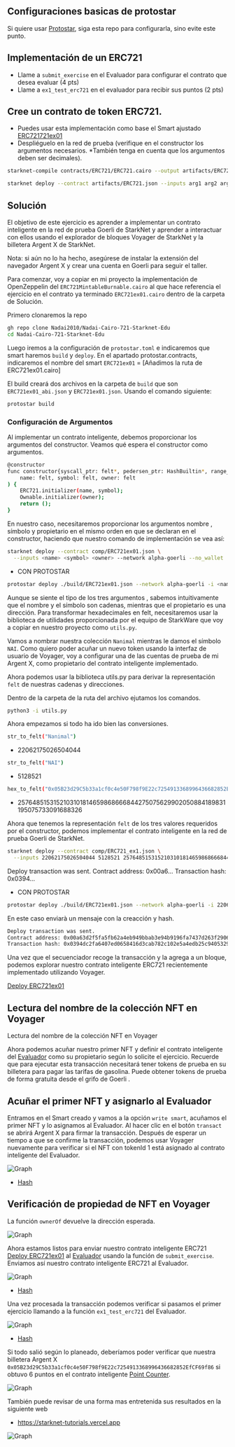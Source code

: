 ## Configuraciones basicas de protostar

Si quiere usar [Protostar](https://github.com/Nadai2010/Nadai-ERC721-Protostar-Cairo), siga esta repo para configurarla, sino evite este punto.

## Implementación de un ERC721

* Llame a `submit_exercise` en el Evaluador para configurar el contrato que desea evaluar (4 pts)
* Llame a `ex1_test_erc721` en el evaluador para recibir sus puntos (2 pts)

## Cree un contrato de token ERC721. 

* Puedes usar esta implementación como base el Smart ajustado [ERC721721ex01](https://github.com/Nadai2010/Nadai-Cairo-721-Starknet-Edu/blob/master/contracts/Soluci%C3%B3n/ERC721ex01.cairo)
* Despliéguelo en la red de prueba (verifique en el constructor los argumentos necesarios. *También tenga en cuenta que los argumentos deben ser decimales).

```bash
starknet-compile contracts/ERC721/ERC721.cairo --output artifacts/ERC721.json
```
```bash
starknet deploy --contract artifacts/ERC721.json --inputs arg1 arg2 arg3 --network alpha-goerli
```

## Solución

El objetivo de este ejercicio es aprender a implementar un contrato inteligente en la red de prueba Goerli de StarkNet y aprender a interactuar con ellos usando el explorador de bloques Voyager de StarkNet y la billetera Argent X de StarkNet.

Nota: si aún no lo ha hecho, asegúrese de instalar la extensión del navegador Argent X y crear una cuenta en Goerli para seguir el taller.

Para comenzar, voy a copiar en mi proyecto la implementación de OpenZeppelin del `ERC721MintableBurnable.cairo` al que hace referencia el ejercicio en el contrato ya terminado `ERC721ex01.cairo` dentro de la carpeta de Solución.

Primero clonaremos la repo 
```bash
gh repo clone Nadai2010/Nadai-Cairo-721-Starknet-Edu
cd Nadai-Cairo-721-Starknet-Edu
```
Luego iremos a la configuración de `protostar.toml` e indicaremos que smart haremos `build` y `deploy`. En el apartado protostar.contracts, indicaremos el nombre del smart `ERC721ex01` = [Añadimos la ruta de ERC721ex01.cairo]

El build creará dos archivos  en la carpeta de `build` que son `ERC721ex01_abi.json` y `ERC721ex01.json`. Usando el comando siguiente:

```bash
protostar build
```
### Configuración de Argumentos

Al implementar un contrato inteligente, debemos proporcionar los argumentos del constructor. Veamos qué espera el constructor como argumentos.

```bash
@constructor
func constructor{syscall_ptr: felt*, pedersen_ptr: HashBuiltin*, range_check_ptr}(
    name: felt, symbol: felt, owner: felt
) {
    ERC721.initializer(name, symbol);
    Ownable.initializer(owner);
    return ();
}
```

En nuestro caso, necesitaremos proporcionar los argumentos nombre , símbolo y propietario en el mismo orden en que se declaran en el constructor, haciendo que nuestro comando de implementación se vea así:

```bash
starknet deploy --contract comp/ERC721ex01.json \
  --inputs <name> <symbol> <owner> --network alpha-goerli --no_wallet
```

* CON PROTOSTAR

```bash
protostar deploy ./build/ERC721ex01.json --network alpha-goerli -i <name> <symbol> <owner>
```

Aunque se siente el tipo de los tres argumentos , sabemos intuitivamente que el nombre y el símbolo son cadenas, mientras que el propietario es una dirección. Para transformar hexadecimales en felt, necesitaremos usar la biblioteca de utilidades proporcionada por el equipo de StarkWare que voy a copiar en nuestro proyecto como `utils.py`.

Vamos a nombrar nuestra colección `Nanimal` mientras le damos el símbolo `NAI`. Como quiero poder acuñar un nuevo token usando la interfaz de usuario de Voyager, voy a configurar una de las cuentas de prueba de mi Argent X, como propietario del contrato inteligente implementado.

Ahora podemos usar la biblioteca utils.py para derivar la representación `felt` de nuestras cadenas y direcciones.

Dentro de la carpeta de la ruta del archivo ejutamos los comandos.

```bash
python3 -i utils.py
```

Ahora empezamos si todo ha ido bien las conversiones.
```bash
str_to_felt("Nanimal")
```
* 22062175026504044
```bash
str_to_felt("NAI")
```
* 5128521
```bash
hex_to_felt("0x05B23d29C5b33a1cf0c4e50F798f9E22c7254913368996436682852EfCF69f86")
```
* 2576485153152103101814659868666844275075629902050884189831195075733091688326

Ahora que tenemos la representación `felt` de los tres valores requeridos por el constructor, podemos implementar el contrato inteligente en la red de prueba Goerli de StarkNet.

```bash
starknet deploy --contract comp/ERC721_ex1.json \
  --inputs 22062175026504044 5128521 2576485153152103101814659868666844275075629902050884189831195075733091688326 --network alpha-goerli --no_wallet
```
>>>
Deploy transaction was sent.
Contract address: 0x00a6...
Transaction hash: 0x0394...

* CON PROTOSTAR

```bash
protostar deploy ./build/ERC721ex01.json --network alpha-goerli -i 22062175026504044 5128521 2576485153152103101814659868666844275075629902050884189831195075733091688326
```

En este caso enviarà un mensaje con la creacción y hash.

```bash
Deploy transaction was sent.
Contract address: 0x00a63d2f5fa5fb62a4eb949bbab3e94b9196fa7437d263f29061f4b6a271d792
Transaction hash: 0x0394dc2fa6407ed0658416d3cab782c102e5a4edb25c9405329cfa763717f938
```

Una vez que el secuenciador recoge la transacción y la agrega a un bloque, podemos explorar nuestro contrato inteligente ERC721 recientemente implementado utilizando Voyager.

[Deploy ERC721ex01](https://goerli.voyager.online/contract/0x00a63d2f5fa5fb62a4eb949bbab3e94b9196fa7437d263f29061f4b6a271d792#readContract)

## Lectura del nombre de la colección NFT en Voyager

Lectura del nombre de la colección NFT en Voyager

Ahora podemos acuñar nuestro primer NFT y definir el contrato inteligente del 
[Evaluador](https://goerli.voyager.online/contract/0x2d15a378e131b0a9dc323d0eae882bfe8ecc59de0eb206266ca236f823e0a15#writeContract) como su propietario según lo solicite el ejercicio. Recuerde que para ejecutar esta transacción necesitará tener tokens de prueba en su billetera para pagar las tarifas de gasolina. Puede obtener tokens de prueba de forma gratuita desde el grifo de Goerli .

## Acuñar el primer NFT y asignarlo al Evaluador

Entramos en el Smart creado y vamos a la opción `write smart`, acuñamos el primer NFT y lo asignamos al Evaluador. Al hacer clic en el botón `transact` se abrirá Argent X para firmar la transacción. Después de esperar un tiempo a que se confirme la transacción, podemos usar Voyager nuevamente para verificar si el NFT con tokenId 1 está asignado al contrato inteligente del Evaluador.

![Graph](/contracts/Imagenes/mintex01.png)

* [Hash](https://goerli.voyager.online/tx/0x720dd754105341a74cacc47cab8dbfd3eca99fda02bcc3aa50ff5abd23c94c)

## Verificación de propiedad de NFT en Voyager

La función `ownerOf` devuelve la dirección esperada. 

![Graph](/contracts/Imagenes/ownerofex01.png)

Ahora estamos listos para enviar nuestro contrato inteligente ERC721 [Deploy ERC721ex01](https://goerli.voyager.online/contract/0x00a63d2f5fa5fb62a4eb949bbab3e94b9196fa7437d263f29061f4b6a271d79) al [Evaluador](https://goerli.voyager.online/contract/0x2d15a378e131b0a9dc323d0eae882bfe8ecc59de0eb206266ca236f823e0a15#writeContract) usando la función de `submit_exercise`. Enviamos así nuestro contrato inteligente ERC721 al Evaluador.

![Graph](/contracts/Imagenes/submitex01.png)

* [Hash](https://goerli.voyager.online/tx/0x2f5e15b0000d0414315e9b9678afd9af1a6dd809554b363e28b3133d0ed22d0)

Una vez procesada la transacción podemos verificar si pasamos el primer ejercicio llamando a la función `ex1_test_erc721` del Evaluador.

![Graph](/contracts/Imagenes/ex1testex01.png)

* [Hash](https://goerli.voyager.online/tx/0x3b457f64184f72d358eb55c81d90d97adb054deb6441007dce2caa944545a30)

Si todo salió según lo planeado, deberíamos poder verificar que nuestra billetera Argent X `0x05B23d29C5b33a1cf0c4e50F798f9E22c7254913368996436682852EfCF69f86` si obtuvo 6 puntos en el contrato inteligente [Point Counter](https://goerli.voyager.online/contract/0xa0b943234522049dcdbd36cf9d5e12a46be405d6b8757df2329e6536b40707).

![Graph](/contracts/Imagenes/balanceofex01.png)

También puede revisar de una forma mas entretenida sus resultados en la siguiente web 

* https://starknet-tutorials.vercel.app

![Graph](/contracts/Imagenes/puntosex01.png)
